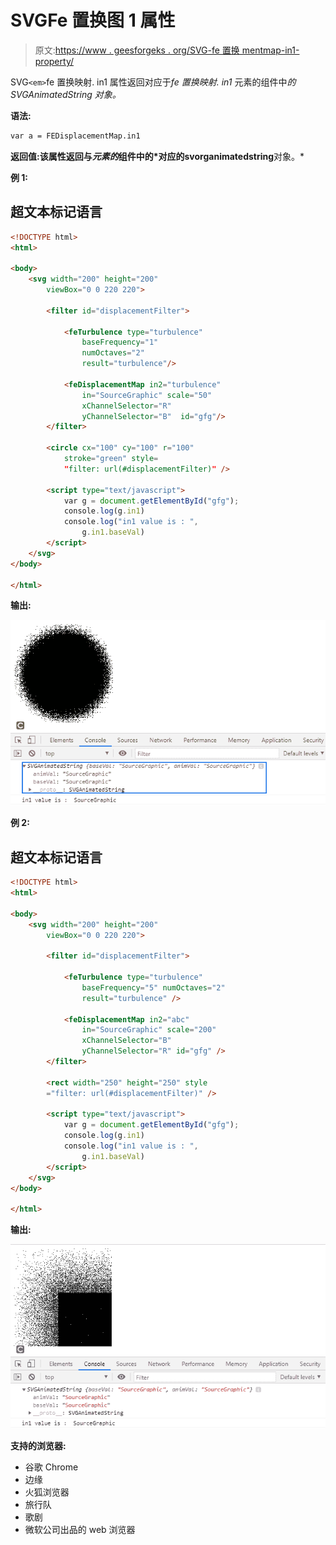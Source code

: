 # SVGFe 置换图 1 属性

> 原文:[https://www . geesforgeks . org/SVG-fe 置换 mentmap-in1-property/](https://www.geeksforgeeks.org/svg-fedisplacementmap-in1-property/)

SVG`<em>`fe 置换映射. in1 属性返回对应于*fe 置换映射. in1* 元素的组件中*的 SVGAnimatedString 对象。*

**语法:**

```html
var a = FEDisplacementMap.in1
```

**返回值:**该属性返回与*元素的*组件中的*对应的**svorganimatedstring**对象。*

**例 1:**

## 超文本标记语言

```html
<!DOCTYPE html> 
<html> 

<body> 
    <svg width="200" height="200"
        viewBox="0 0 220 220"> 

        <filter id="displacementFilter"> 

            <feTurbulence type="turbulence"
                baseFrequency="1"
                numOctaves="2"
                result="turbulence"/> 

            <feDisplacementMap in2="turbulence"
                in="SourceGraphic" scale="50"
                xChannelSelector="R"
                yChannelSelector="B"  id="gfg"/> 
        </filter> 

        <circle cx="100" cy="100" r="100"
            stroke="green" style= 
            "filter: url(#displacementFilter)" /> 

        <script type="text/javascript">
            var g = document.getElementById("gfg");
            console.log(g.in1)
            console.log("in1 value is : ",
                g.in1.baseVal)
        </script>
    </svg> 
</body> 

</html> 
```

**输出:**

![](img/cb0ccd33e239c7fab821cb338fb60854.png)

**例 2:**

## 超文本标记语言

```html
<!DOCTYPE html> 
<html> 

<body> 
    <svg width="200" height="200"
        viewBox="0 0 220 220"> 

        <filter id="displacementFilter"> 

            <feTurbulence type="turbulence"
                baseFrequency="5" numOctaves="2"
                result="turbulence" /> 

            <feDisplacementMap in2="abc"
                in="SourceGraphic" scale="200"
                xChannelSelector="B"
                yChannelSelector="R" id="gfg" /> 
        </filter> 

        <rect width="250" height="250" style
        ="filter: url(#displacementFilter)" /> 

        <script type="text/javascript">
            var g = document.getElementById("gfg");
            console.log(g.in1)
            console.log("in1 value is : ",
                g.in1.baseVal)
        </script>
    </svg> 
</body> 

</html> 
```

**输出:**

![](img/75fbbb3e91e51fc0e3f8bbff61668eab.png)

**支持的浏览器:**

*   谷歌 Chrome
*   边缘
*   火狐浏览器
*   旅行队
*   歌剧
*   微软公司出品的 web 浏览器